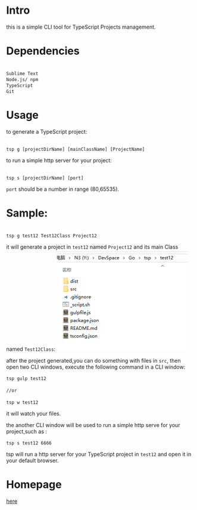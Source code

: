 # Intro

this is a simple CLI tool for TypeScript Projects management.


# Dependencies

```

Sublime Text
Node.js/ npm
TypeScript
Git

```


# Usage

to generate a TypeScript project:

```

tsp g [projectDirName] [mainClassName] [ProjectName]

```

to run a simple http server for your project:

```

tsp s [projectDirName] [port]

```

`port` should be a number  in range (80,65535).



# Sample:

```

tsp g test12 Test12Class Project12

```

it will generate a project in `test12` named `Project12` and  its main Class named `Test12Class`:
![a screenshot of a TypeScript Project](https://raw.githubusercontent.com/suifengtec/tsp/master/screenshot.png)


after the project generated,you can do something with files in `src`, then open two CLI windows, execute the following command in a CLI window:

```
tsp gulp test12

//or

tsp w test12

```
it will watch your files.

the another CLI window will be used to run a simple http serve for your project,such as :

```
tsp s test12 6666
```

tsp will run a http server for your TypeScript project in `test12` and open it in your default browser.

# Homepage

[here](http://coolwp.com/cli-tool-typescript-projects.html)